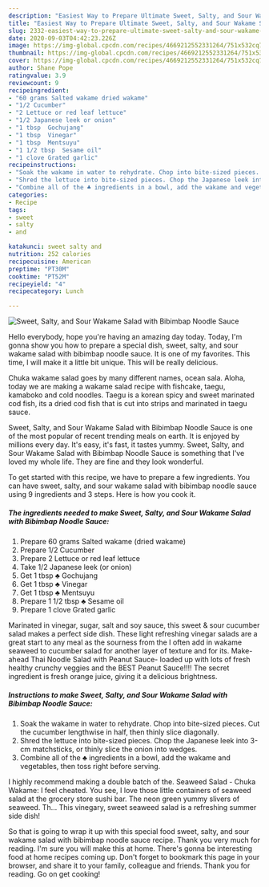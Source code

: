 ```yaml
---
description: "Easiest Way to Prepare Ultimate Sweet, Salty, and Sour Wakame Salad with Bibimbap Noodle Sauce"
title: "Easiest Way to Prepare Ultimate Sweet, Salty, and Sour Wakame Salad with Bibimbap Noodle Sauce"
slug: 2332-easiest-way-to-prepare-ultimate-sweet-salty-and-sour-wakame-salad-with-bibimbap-noodle-sauce
date: 2020-09-03T04:42:23.226Z
image: https://img-global.cpcdn.com/recipes/4669212552331264/751x532cq70/sweet-salty-and-sour-wakame-salad-with-bibimbap-noodle-sauce-recipe-main-photo.jpg
thumbnail: https://img-global.cpcdn.com/recipes/4669212552331264/751x532cq70/sweet-salty-and-sour-wakame-salad-with-bibimbap-noodle-sauce-recipe-main-photo.jpg
cover: https://img-global.cpcdn.com/recipes/4669212552331264/751x532cq70/sweet-salty-and-sour-wakame-salad-with-bibimbap-noodle-sauce-recipe-main-photo.jpg
author: Shane Pope
ratingvalue: 3.9
reviewcount: 9
recipeingredient:
- "60 grams Salted wakame dried wakame"
- "1/2 Cucumber"
- "2 Lettuce or red leaf lettuce"
- "1/2 Japanese leek or onion"
- "1 tbsp  Gochujang"
- "1 tbsp  Vinegar"
- "1 tbsp  Mentsuyu"
- "1 1/2 tbsp  Sesame oil"
- "1 clove Grated garlic"
recipeinstructions:
- "Soak the wakame in water to rehydrate. Chop into bite-sized pieces. Cut the cucumber lengthwise in half, then thinly slice diagonally."
- "Shred the lettuce into bite-sized pieces. Chop the Japanese leek into 3-cm matchsticks, or thinly slice the onion into wedges."
- "Combine all of the ♣ ingredients in a bowl, add the wakame and vegetables, then toss right before serving."
categories:
- Recipe
tags:
- sweet
- salty
- and

katakunci: sweet salty and 
nutrition: 252 calories
recipecuisine: American
preptime: "PT30M"
cooktime: "PT52M"
recipeyield: "4"
recipecategory: Lunch

---
```



![Sweet, Salty, and Sour Wakame Salad with Bibimbap Noodle Sauce](https://img-global.cpcdn.com/recipes/4669212552331264/751x532cq70/sweet-salty-and-sour-wakame-salad-with-bibimbap-noodle-sauce-recipe-main-photo.jpg)

Hello everybody, hope you're having an amazing day today. Today, I'm gonna show you how to prepare a special dish, sweet, salty, and sour wakame salad with bibimbap noodle sauce. It is one of my favorites. This time, I will make it a little bit unique. This will be really delicious.

Chuka wakame salad goes by many different names, ocean sala. Aloha, today we are making a wakame salad recipe with fishcake, taegu, kamaboko and cold noodles. Taegu is a korean spicy and sweet marinated cod fish, its a dried cod fish that is cut into strips and marinated in taegu sauce.

Sweet, Salty, and Sour Wakame Salad with Bibimbap Noodle Sauce is one of the most popular of recent trending meals on earth. It is enjoyed by millions every day. It's easy, it's fast, it tastes yummy. Sweet, Salty, and Sour Wakame Salad with Bibimbap Noodle Sauce is something that I've loved my whole life. They are fine and they look wonderful.


To get started with this recipe, we have to prepare a few ingredients. You can have sweet, salty, and sour wakame salad with bibimbap noodle sauce using 9 ingredients and 3 steps. Here is how you cook it.

<!--inarticleads1-->

##### The ingredients needed to make Sweet, Salty, and Sour Wakame Salad with Bibimbap Noodle Sauce:

1. Prepare 60 grams Salted wakame (dried wakame)
1. Prepare 1/2 Cucumber
1. Prepare 2 Lettuce or red leaf lettuce
1. Take 1/2 Japanese leek (or onion)
1. Get 1 tbsp ♣ Gochujang
1. Get 1 tbsp ♣ Vinegar
1. Get 1 tbsp ♣ Mentsuyu
1. Prepare 1 1/2 tbsp ♣ Sesame oil
1. Prepare 1 clove Grated garlic


Marinated in vinegar, sugar, salt and soy sauce, this sweet &amp; sour cucumber salad makes a perfect side dish. These light refreshing vinegar salads are a great start to any meal as the sourness from the I often add in wakame seaweed to cucumber salad for another layer of texture and for its. Make-ahead Thai Noodle Salad with Peanut Sauce- loaded up with lots of fresh healthy crunchy veggies and the BEST Peanut Sauce!!!! The secret ingredient is fresh orange juice, giving it a delicious brightness. 

<!--inarticleads2-->

##### Instructions to make Sweet, Salty, and Sour Wakame Salad with Bibimbap Noodle Sauce:

1. Soak the wakame in water to rehydrate. Chop into bite-sized pieces. Cut the cucumber lengthwise in half, then thinly slice diagonally.
1. Shred the lettuce into bite-sized pieces. Chop the Japanese leek into 3-cm matchsticks, or thinly slice the onion into wedges.
1. Combine all of the ♣ ingredients in a bowl, add the wakame and vegetables, then toss right before serving.


I highly recommend making a double batch of the. Seaweed Salad - Chuka Wakame: I feel cheated. You see, I love those little containers of seaweed salad at the grocery store sushi bar. The neon green yummy slivers of seaweed. Th… This vinegary, sweet seaweed salad is a refreshing summer side dish! 

So that is going to wrap it up with this special food sweet, salty, and sour wakame salad with bibimbap noodle sauce recipe. Thank you very much for reading. I'm sure you will make this at home. There's gonna be interesting food at home recipes coming up. Don't forget to bookmark this page in your browser, and share it to your family, colleague and friends. Thank you for reading. Go on get cooking!

